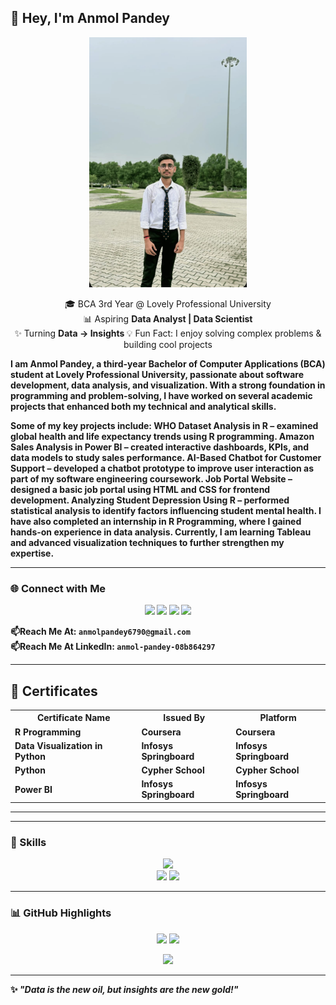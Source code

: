 ## 👋 Hey, I'm Anmol Pandey  

<p align="center">
  <img src="WhatsApp Image 2025-08-20 at 00.20.06_26dfa741.jpg" alt="Anmol Pandey" height="400"/>
</p>

<p align="center">
🎓 BCA 3rd Year @ Lovely Professional University <br>
📊 Aspiring <b>Data Analyst | Data Scientist</b> <br>
✨ Turning <b>Data → Insights </b> </b>
💡 Fun Fact: I enjoy solving complex problems & building cool projects  <b>
                                
I am Anmol Pandey, a third-year Bachelor of Computer Applications (BCA) student at Lovely Professional University, passionate about software development, data analysis, and visualization. With a strong foundation in programming and problem-solving, I have worked on several academic projects that enhanced both my technical and analytical skills.

Some of my key projects include:
WHO Dataset Analysis in R – examined global health and life expectancy trends using R programming.
Amazon Sales Analysis in Power BI – created interactive dashboards, KPIs, and data models to study sales performance. 
AI-Based Chatbot for Customer Support – developed a chatbot prototype to improve user interaction as part of my software engineering coursework.
Job Portal Website – designed a basic job portal using HTML and CSS for frontend development.
Analyzing Student Depression Using R – performed statistical analysis to identify factors influencing student mental health.
I have also completed an internship in R Programming, where I gained hands-on experience in data analysis. Currently, I am learning Tableau and advanced visualization techniques to further strengthen my expertise.
</p>

---

### 🌐 Connect with Me  
<p align="center">
  <a href="https://www.linkedin.com/in/anmol-pandey-08b864297" target="_blank"><img src="https://img.shields.io/badge/LinkedIn-0077B5?style=flat&logo=linkedin&logoColor=white"/></a>
  <a href="https://www.kaggle.com/anmolpandey01" target="_blank"><img src="https://img.shields.io/badge/Kaggle-20BEFF?style=flat&logo=kaggle&logoColor=white"/></a>
  <a href="https://www.instagram.com/anmol_pandey_6790" target="_blank"><img src="https://img.shields.io/badge/Instagram-E4405F?style=flat&logo=instagram&logoColor=white"/></a>
  <a href="https://www.facebook.com/profile.php?id=100015731958127" target="_blank"><img src="https://img.shields.io/badge/Facebook-1877F2?style=flat&logo=facebook&logoColor=white"/></a>
</p>

📫**Reach Me At:** `anmolpandey6790@gmail.com`  
📫**Reach Me At LinkedIn:** `anmol-pandey-08b864297`

---
<h2>📜 Certificates</h2>

<table>
  <tr>
    <th>Certificate Name</th>
    <th>Issued By</th>
    <th>Platform</th>
  </tr>
  <tr>
    <td>R Programming</td>
    <td>Coursera</td>
    <td>Coursera</td>
  </tr>
  <tr>
    <td>Data Visualization in Python</td>
    <td>Infosys Springboard</td>
    <td>Infosys Springboard</td>
  </tr>
  <tr>
    <td>Python</td>
    <td>Cypher School</td>
    <td>Cypher School</td>
  </tr>
  <tr>
    <td>Power BI</td>
    <td>Infosys Springboard</td>
    <td>Infosys Springboard</td>
  </tr>
</table>


---
---

### 🚀 Skills  
<p align="center">
  <img src="https://skillicons.dev/icons?i=c,cpp,python,r,mysql,html,css,js" /><br>
  <img src="https://img.shields.io/badge/Tableau-E97627?style=for-the-badge&logo=tableau&logoColor=white"/>
  <img src="https://img.shields.io/badge/Power%20BI-F2C811?style=for-the-badge&logo=powerbi&logoColor=black"/>
</p>

---

### 📊 GitHub Highlights  
<p align="center">
  <img src="https://github-readme-stats.vercel.app/api?username=Anmol6790&show_icons=true&theme=radical" height="165"/>
  <img src="https://github-readme-stats.vercel.app/api/top-langs/?username=Anmol6790&layout=compact&theme=radical" height="165"/>
</p>

<p align="center">
  <img src="https://github-readme-streak-stats.herokuapp.com/?user=Anmol6790&theme=radical&hide_border=true"/>
</p>

---

✨ *"Data is the new oil, but insights are the new gold!"*
